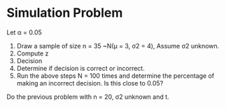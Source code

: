Simulation Problem
=====================

Let α = 0.05

1. Draw a sample of size n = 35  ~N(µ = 3, σ2 =  4), Assume  σ2 unknown.
2. Compute  z
3. Decision
4. Determine if decision is correct or incorrect.
5. Run the above steps N = 100 times and determine the percentage of making an incorrect decision. Is this close to 0.05?

Do the previous problem with n = 20, σ2 unknown and t.
